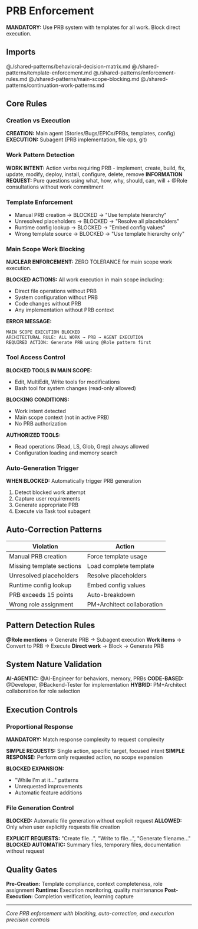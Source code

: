 # PRB Enforcement

**MANDATORY:** Use PRB system with templates for all work. Block direct execution.

## Imports
@./shared-patterns/behavioral-decision-matrix.md
@./shared-patterns/template-enforcement.md
@./shared-patterns/enforcement-rules.md
@./shared-patterns/main-scope-blocking.md
@./shared-patterns/continuation-work-patterns.md

## Core Rules

### Creation vs Execution
**CREATION:** Main agent (Stories/Bugs/EPICs/PRBs, templates, config)
**EXECUTION:** Subagent (PRB implementation, file ops, git)

### Work Pattern Detection
**WORK INTENT:** Action verbs requiring PRB - implement, create, build, fix, update, modify, deploy, install, configure, delete, remove
**INFORMATION REQUEST:** Pure questions using what, how, why, should, can, will + @Role consultations without work commitment

### Template Enforcement
- Manual PRB creation → BLOCKED → "Use template hierarchy"
- Unresolved placeholders → BLOCKED → "Resolve all placeholders" 
- Runtime config lookup → BLOCKED → "Embed config values"
- Wrong template source → BLOCKED → "Use template hierarchy only"

### Main Scope Work Blocking

**NUCLEAR ENFORCEMENT:** ZERO TOLERANCE for main scope work execution.

**BLOCKED ACTIONS:** All work execution in main scope including:
- Direct file operations without PRB
- System configuration without PRB
- Code changes without PRB
- Any implementation without PRB context

**ERROR MESSAGE:**
```
MAIN SCOPE EXECUTION BLOCKED
ARCHITECTURAL RULE: ALL WORK → PRB → AGENT EXECUTION
REQUIRED ACTION: Generate PRB using @Role pattern first
```

### Tool Access Control

**BLOCKED TOOLS IN MAIN SCOPE:**
- Edit, MultiEdit, Write tools for modifications
- Bash tool for system changes (read-only allowed)

**BLOCKING CONDITIONS:**
- Work intent detected
- Main scope context (not in active PRB)
- No PRB authorization

**AUTHORIZED TOOLS:**
- Read operations (Read, LS, Glob, Grep) always allowed
- Configuration loading and memory search

### Auto-Generation Trigger

**WHEN BLOCKED:** Automatically trigger PRB generation
1. Detect blocked work attempt
2. Capture user requirements
3. Generate appropriate PRB
4. Execute via Task tool subagent

## Auto-Correction Patterns

| Violation | Action |
|-----------|--------|
| Manual PRB creation | Force template usage |
| Missing template sections | Load complete template |
| Unresolved placeholders | Resolve placeholders |
| Runtime config lookup | Embed config values |
| PRB exceeds 15 points | Auto-breakdown |
| Wrong role assignment | PM+Architect collaboration |

## Pattern Detection Rules

**@Role mentions** → Generate PRB → Subagent execution
**Work items** → Convert to PRB → Execute
**Direct work** → Block → Generate PRB

## System Nature Validation

**AI-AGENTIC:** @AI-Engineer for behaviors, memory, PRBs
**CODE-BASED:** @Developer, @Backend-Tester for implementation
**HYBRID:** PM+Architect collaboration for role selection

## Execution Controls

### Proportional Response
**MANDATORY:** Match response complexity to request complexity

**SIMPLE REQUESTS:** Single action, specific target, focused intent
**SIMPLE RESPONSE:** Perform only requested action, no scope expansion

**BLOCKED EXPANSION:**
- "While I'm at it..." patterns
- Unrequested improvements
- Automatic feature additions

### File Generation Control

**BLOCKED:** Automatic file generation without explicit request
**ALLOWED:** Only when user explicitly requests file creation

**EXPLICIT REQUESTS:** "Create file...", "Write to file...", "Generate filename..."
**BLOCKED AUTOMATIC:** Summary files, temporary files, documentation without request

## Quality Gates

**Pre-Creation:** Template compliance, context completeness, role assignment
**Runtime:** Execution monitoring, quality maintenance
**Post-Execution:** Completion verification, learning capture

---
*Core PRB enforcement with blocking, auto-correction, and execution precision controls*